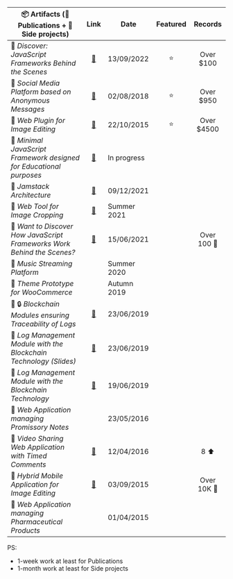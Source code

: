 | 📦 Artifacts (📰 Publications + 🚧 Side projects) | Link | Date | Featured | Records |
|------|:------:|------|:------:|:------:|
| 📰 <em>Discover: JavaScript Frameworks Behind the Scenes</em> | [🔗](https://www.educative.io/courses/discover-javascript-frameworks-behind-scenes) | 13/09/2022 | ⭐ | Over $100
| 🚧 <em>Social Media Platform based on Anonymous Messages</em> | [🔗](https://codecanyon.net/item/messageme-laravel-anonymous-social-media-script/22280893) | 02/08/2018 | ⭐ | Over $950
| 🚧 <em>Web Plugin for Image Editing| [🔗](https://codecanyon.net/item/lollipop-image-editor/12957420) | 22/10/2015 | ⭐ | Over $4500
| 🚧 <em>Minimal JavaScript Framework designed for Educational purposes</em> | [🔗](https://github.com/assmajs) | In progress |
| 📰 <em>Jamstack Architecture</em> | [🔗](https://speakerdeck.com/sayfessyd/jamstack-architecture) | 09/12/2021 |
| 🚧 <em>Web Tool for Image Cropping</em> | [🔗](https://pixel9.surge.sh) | Summer 2021 |
| 📰 <em>Want to Discover How JavaScript Frameworks Work Behind the Scenes?</em> | [🔗](https://medium.com/javascript-in-plain-english/want-to-discover-how-javascript-frameworks-work-behind-the-scenes-bc93cf602b83) | 15/06/2021 | | Over 100 👏
| 🚧 <em>Music Streaming Platform</em> | | Summer 2020 |
| 🚧 <em>Theme Prototype for WooCommerce</em> | | Autumn 2019 |
| 🚧 🔒 <em>Blockchain Modules ensuring Traceability of Logs</em> | [🔗](https://github.com/sayfessyd/blockchain-api) | 23/06/2019 |
| 📰 <em>Log Management Module with the Blockchain Technology (Slides)</em> | [🔗](https://speakerdeck.com/sayfessyd/log-management-module-blockchain-slides) | 23/06/2019 |
| 📰 <em>Log Management Module with the Blockchain Technology</em> | [🔗](https://speakerdeck.com/sayfessyd/log-management-module-with-the-blockchain-technology) | 19/06/2019 |
| 🚧 <em>Web Application managing Promissory Notes</em> | | 23/05/2016 |
| 🚧 <em>Video Sharing Web Application with Timed Comments</em> | [🔗](https://www.producthunt.com/products/loadwave) | 12/04/2016 | | 8 ⬆️
| 🚧 <em>Hybrid Mobile Application for Image Editing</em> | [🔗](https://play.google.com/store/apps/details?id=net.specialapp.effectshop) | 03/09/2015 | | Over 10K 📲
| 🚧 <em>Web Application managing Pharmaceutical Products</em> | | 01/04/2015 |

PS:
- 1-week work at least for Publications <br>
- 1-month work at least for Side projects
